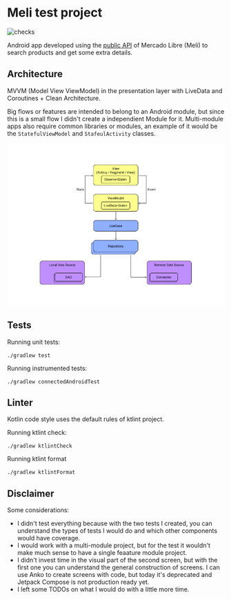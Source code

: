 # Meli test project
![checks](https://github.com/cesarnorena/meli/workflows/Checks/badge.svg?branch=main)

Android app developed using the [public API](https://api.mercadolibre.com/) of Mercado Libre (Meli) to search products and get some extra details.


## Architecture

MVVM (Model View ViewModel) in the presentation layer with LiveData and Coroutines + Clean Architecture.

Big flows or features are intended to belong to an Android module, but since this is a small flow I didn't create a independient Module for it. Multi-module apps also require common libraries or modules, an example of it would be the `StatefulViewModel` and `StafeulActivity` classes.

![Architecture diagram](./.images/meli_architecture.png)


## Tests

Running unit tests:
```
./gradlew test
``` 

Running instrumented tests:
```
./gradlew connectedAndroidTest
```
 

## Linter
Kotlin code style uses the default rules of ktlint project.

Running ktlint check:
```
./gradlew ktlintCheck
```

Running ktlint format
```
./gradlew ktlintFormat
```

## Disclaimer
Some considerations:
- I didn't test everything because with the two tests I created, you can understand the types of tests I would do and which other components would have coverage.
- I would work with a multi-module project, but for the test it wouldn't make much sense to have a single feaature module project.
- I didn't invest time in the visual part of the second screen, but with the first one you can understand the general construction of screens. I can use Anko to create screens with code, but today it's deprecated and Jetpack Compose is not production ready yet.
- I left some TODOs on what I would do with a little more time.
